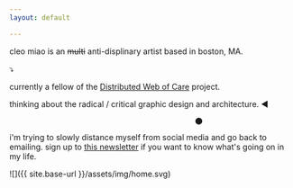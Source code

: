 ```yaml
---
layout: default

---
```


cleo miao is an ~~multi~~ anti-displinary artist based in boston, MA.

  
⤵

currently a fellow of the [Distributed Web of Care](http://distributedweb.care/) project.

thinking about the radical / critical graphic design and architecture.
◀



                                                  ⬤
                                                  
                                                  
i'm trying to slowly distance myself from social media and go back to emailing. sign up to [this newsletter](https://tinyletter.com/yuekaim) if you want to know what's going on in my life.



![]({{ site.base-url }}/assets/img/home.svg)